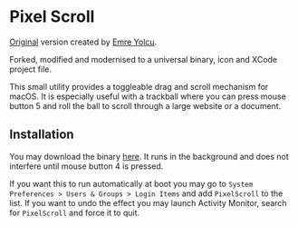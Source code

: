 # Pixel Scroll

[Original](https://github.com/emreyolcu/pixel-scroll) version created by [Emre Yolcu](https://github.com/emreyolcu).

Forked, modified and modernised to a universal binary, icon and XCode project file.

This small utility provides a toggleable drag and scroll mechanism for
macOS. It is especially useful with a trackball where you can press mouse
button 5 and roll the ball to scroll through a large website or a document.

## Installation

You may download the binary
[here](https://github.com/Mhatxotic/PixelScroll/releases). It
runs in the background and does not interfere until mouse button 4 is pressed.

If you want this to run automatically at boot you may go to `System Preferences > Users & Groups > Login Items`
and add `PixelScroll` to the list. If you want
to undo the effect you may launch Activity Monitor, search for `PixelScroll`
and force it to quit.
